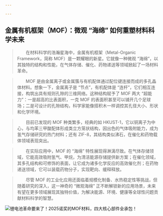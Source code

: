 ```yaml
---

---
```


## 金属有机框架（MOF）：微观 “海绵” 如何重塑材料科学未来

><p style="text-indent: 2em;">在材料科学的浩瀚星海中，金属有机框架（Metal-Organic Framework，简称 MOF）是一颗耀眼的新星。它就像一种微观 “海绵”，以其独特的结构和性能，在气体存储、催化、药物递送等领域掀起了一场材料革命。</p>

><p style="text-indent: 2em;">MOF 是由金属离子或金属簇与有机配体通过配位键连接而成的多孔晶体材料。想象一下，金属离子是 “节点”，有机配体是 “连杆”，它们相互连接，构筑出具有规则孔隙的三维网络。这种结构赋予了 MOF 两大 “超能力”：一是超高的比表面积，一克 MOF 的表面积甚至可以铺开几个足球场；二是可设计的孔隙结构，科学家能像搭积木一样调控其孔径大小、形状和化学环境。</p>

><p style="text-indent: 2em;">目前已发现的 MOF 种类繁多，经典的如 HKUST-1，它以铜离子为中心，与均苯三甲酸配体形成类立方笼状结构，因出色的气体吸附能力，成为氢气存储研究的热门材料；还有 ZIF-8，其结构类似沸石，在催化和药物载体领域表现突出。</p>

><p style="text-indent: 2em;">在实际应用中，MOF 的 “海绵” 特性展现得淋漓尽致。在气体存储领域，它能高效吸附氢气、甲烷，为清洁能源存储提供新方案；在催化领域，其多孔结构和可修饰的表面，让它成为诸多化学反应的高效催化剂；在药物递送领域，它可以装载药物分子，实现靶向、缓释释放。</p>

><p style="text-indent: 2em;">尽管 MOF 的工业化应用还面临着规模化制备、水热稳定性等挑战，但随着研究的深入，这一神奇的 “微观海绵” 正不断解锁新的应用场景，未来有望在更多领域展现其独特价值，为解决能源、环境、健康等全球性问题贡献材料科学的智慧。</p>

<img class="article-image article-image-ux-impr article-image-new expandable" src="https://img-s.msn.cn/tenant/amp/entityid/AA1OfWhB.img?w=768&amp;h=308&amp;m=6" alt="锂电池革命要来了！2025诺奖的MOF材料，四大核心部件全承包！" title="锂电池革命要来了！2025诺奖的MOF材料，四大核心部件全承包！" loading="eager" style="">